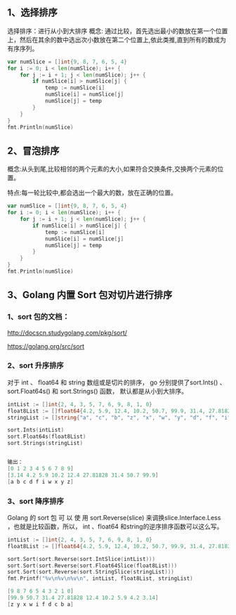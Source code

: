 ## 1、选择排序

选择排序：进行从小到大排序 概念: 通过比较，首先选出最小的数放在第一个位置上，然后在其余的数中选出次小数放在第二个位置上,依此类推,直到所有的数成为有序序列。

```go
var numSlice = []int{9, 8, 7, 6, 5, 4}
for i := 0; i < len(numSlice); i++ {
    for j := i + 1; j < len(numSlice); j++ {
        if numSlice[i] > numSlice[j] {
            temp := numSlice[i]
            numSlice[i] = numSlice[j]
            numSlice[j] = temp
        }
    }
}
fmt.Println(numSlice)
```



## 2、冒泡排序

概念:从头到尾,比较相邻的两个元素的大小,如果符合交换条件,交换两个元素的位置。

特点:每一轮比较中,都会选出一个最大的数，放在正确的位置。

```go
var numSlice = []int{9, 8, 7, 6, 5, 4}
for i := 0; i < len(numSlice); i++ {
    for j := i + 1; j < len(numSlice); j++ {
        if numSlice[i] > numSlice[j] {
            temp := numSlice[i]
            numSlice[i] = numSlice[j]
            numSlice[j] = temp
        }
    }
}
fmt.Println(numSlice)
```



## 3、Golang 内置 Sort 包对切片进行排序



### 1、sort 包的文档： 

http://docscn.studygolang.com/pkg/sort/ 

https://golang.org/src/sort



### 2、sort 升序排序

对于 int 、 float64 和 string 数组或是切片的排序， go 分别提供了sort.Ints() 、sort.Float64s() 和 sort.Strings() 函数， 默认都是从小到大排序。

```go
intList := []int{2, 4, 3, 5, 7, 6, 9, 8, 1, 0}
float8List := []float64{4.2, 5.9, 12.4, 10.2, 50.7, 99.9, 31.4, 27.81828, 3.14}
stringList := []string{"a", "c", "b", "z", "x", "w", "y", "d", "f", "i"}

sort.Ints(intList)
sort.Float64s(float8List)
sort.Strings(stringList)


输出：
[0 1 2 3 4 5 6 7 8 9]
[3.14 4.2 5.9 10.2 12.4 27.81828 31.4 50.7 99.9]
[a b c d f i w x y z]
```



### 3、sort 降序排序

Golang 的 sort 包 可 以 使 用 sort.Reverse(slice) 来调换slice.Interface.Less ，也就是比较函数，所以， int 、float64 和string的逆序排序函数可以这么写。

```go
intList := []int{2, 4, 3, 5, 7, 6, 9, 8, 1, 0}
float8List := []float64{4.2, 5.9, 12.4, 10.2, 50.7, 99.9, 31.4, 27.81828, 3.14}stringList := []string{"a", "c", "b", "z", "x", "w", "y", "d", "f", "i"}

sort.Sort(sort.Reverse(sort.IntSlice(intList)))
sort.Sort(sort.Reverse(sort.Float64Slice(float8List)))
sort.Sort(sort.Reverse(sort.StringSlice(stringList)))
fmt.Printf("%v\n%v\n%v\n", intList, float8List, stringList)

[9 8 7 6 5 4 3 2 1 0]
[99.9 50.7 31.4 27.81828 12.4 10.2 5.9 4.2 3.14]
[z y x w i f d c b a]
```

